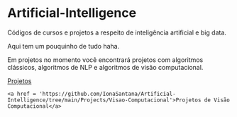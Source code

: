 # Artificial-Intelligence
Códigos de cursos e projetos a respeito de inteligência artificial e big data.

Aqui tem um pouquinho de tudo haha.

Em projetos no momento você encontrará projetos com algoritmos clássicos, algoritmos de NLP e algoritmos de visão computacional.

<a href = 'https://github.com/IonaSantana/Artificial-Intelligence/tree/main/Projects'>Projetos</a>

    <a href = 'https://github.com/IonaSantana/Artificial-Intelligence/tree/main/Projects/Visao-Computacional'>Projetos de Visão Computacional</a>
